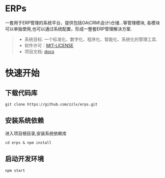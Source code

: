 ERPs
====

一套用于ERP管理的系统平台，提供包括OA\CRM\会计\仓储...等管理模块, 
各模块可以单独使用,也可以通过系统配置，形成一整套ERP管理解决方案.

> * 系统目标: 一个标准化、数字化、程序化、智能化、系统化的管理工具.
> * 软件许可：[MIT-LICENSE](./LICENSE)
> * 项目文档: [docs](./docs/README.md)

# 快速开始

## 下载代码库

```
git clone https://github.com/zzlx/erps.git
```

## 安装系统依赖

进入项目根目录,安装系统依赖库

```
cd erps & npm install
```

## 启动开发环境

```
npm start
```

